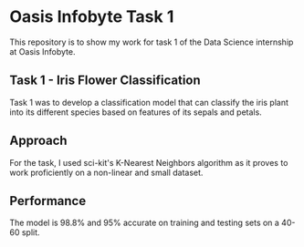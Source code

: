 # Oasis Infobyte Task 1
 
This repository is to show my work for task 1 of the Data Science internship at Oasis Infobyte.

## Task 1 - Iris Flower Classification

Task 1 was to develop a classification model that can classify the iris plant into its different species based on features of its sepals and petals.

## Approach

For the task, I used sci-kit's K-Nearest Neighbors algorithm as it proves to work proficiently on a non-linear and small dataset. 

## Performance

The model is 98.8% and 95% accurate on training and testing sets on a 40-60 split. 

